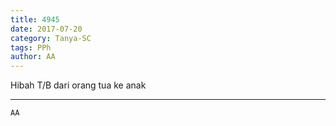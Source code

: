 ```yaml
---
title: 4945
date: 2017-07-20
category: Tanya-SC
tags: PPh
author: AA
---
```


Hibah T/B dari orang tua ke anak

---



`AA`

